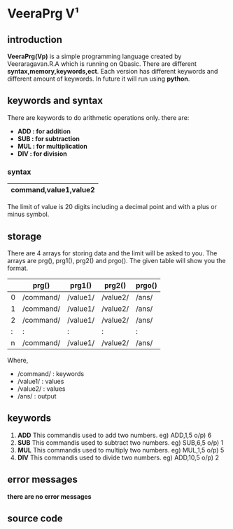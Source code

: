# VeeraPrg V¹
## introduction 
__VeeraPrg(Vp)__ is a simple programming language created by Veeraragavan.R.A which is running on Qbasic. There are different **syntax,memory,keywords,ect**. Each version has different keywords and different amount of keywords. In future it will run using **python**.
## keywords and syntax 
There are keywords to do arithmetic operations only. there are:
  - **ADD : for addition**
  - **SUB : for subtraction**
  - **MUL : for multiplication**
  - **DIV : for division**
### syntax 
|**command,value1,value2**|
|---|

The limit of value is 20 digits including a decimal point and with a plus or minus symbol. 
## storage 
There are 4 arrays for storing data and the limit will be asked to you. The arrays are prg(), prg1(), prg2() and prgo(). The given table will show you the format.

| | prg()|prg1()|prg2()|prgo()|
|---|---|---|---|---|
|0|/command/|/value1/|/value2/|/ans/|
|1|/command/|/value1/|/value2/|/ans/|
|2|/command/|/value1/|/value2/|/ans/|
|:|:|:|:|:|
|n|/command/|/value1/|/value2/|/ans/|

Where,
  - /command/ : keywords 
  - /value1/ : values 
  - /value2/ : values 
  - /ans/ : output 

## keywords 
  1) **ADD**
    This commandis used to add two numbers.
      eg) ADD,1,5
      o/p) 6
  2) **SUB**
     This commandis used to subtract two numbers.
      eg) SUB,6,5
      o/p) 1
  3) **MUL**
     This commandis used to multiply two numbers.
      eg) MUL,1,5
      o/p) 5
  4) **DIV**
     This commandis used to divide two numbers.
      eg) ADD,10,5
      o/p) 2
     
## error messages
**there are no error messages**

## source code
  
